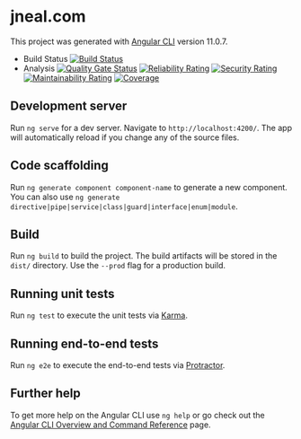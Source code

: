 # jneal.com

This project was generated with [Angular CLI](https://github.com/angular/angular-cli) version 11.0.7.

- Build Status 
[![Build Status](https://circleci.com/gh/jtneal/jneal.com/tree/main.svg?style=svg)](https://app.circleci.com/pipelines/github/jtneal/jneal.com?branch=main)
- Analysis [![Quality Gate Status](https://sonarcloud.io/api/project_badges/measure?project=jtneal_jneal.com&metric=alert_status)](https://sonarcloud.io/dashboard?id=jtneal_jneal.com)
    [![Reliability Rating](https://sonarcloud.io/api/project_badges/measure?project=jtneal_jneal.com&metric=reliability_rating)](https://sonarcloud.io/dashboard?id=jtneal_jneal.com)
    [![Security Rating](https://sonarcloud.io/api/project_badges/measure?project=jtneal_jneal.com&metric=security_rating)](https://sonarcloud.io/dashboard?id=jtneal_jneal.com)
    [![Maintainability Rating](https://sonarcloud.io/api/project_badges/measure?project=jtneal_jneal.com&metric=sqale_rating)](https://sonarcloud.io/dashboard?id=jtneal_jneal.com)
    [![Coverage](https://sonarcloud.io/api/project_badges/measure?project=jtneal_jneal.com&metric=coverage)](https://sonarcloud.io/dashboard?id=jtneal_jneal.com)

## Development server

Run `ng serve` for a dev server. Navigate to `http://localhost:4200/`. The app will automatically reload if you change any of the source files.

## Code scaffolding

Run `ng generate component component-name` to generate a new component. You can also use `ng generate directive|pipe|service|class|guard|interface|enum|module`.

## Build

Run `ng build` to build the project. The build artifacts will be stored in the `dist/` directory. Use the `--prod` flag for a production build.

## Running unit tests

Run `ng test` to execute the unit tests via [Karma](https://karma-runner.github.io).

## Running end-to-end tests

Run `ng e2e` to execute the end-to-end tests via [Protractor](http://www.protractortest.org/).

## Further help

To get more help on the Angular CLI use `ng help` or go check out the [Angular CLI Overview and Command Reference](https://angular.io/cli) page.
